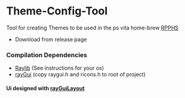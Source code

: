 # Theme-Config-Tool
Tool for creating Themes to be used in the ps vita home-brew [RPPHS](https://github.com/G333333/RPPHS)

- Download from release page

### Compilation Dependencies 
- [Raylib](raylib.com) (See instructions for your os)
- [rayGui](https://github.com/raysan5/raygui) (copy raygui.h and ricons.h to root of project)

#### Ui designed with [rayGuiLayout](https://raysan5.itch.io/rguilayout)
